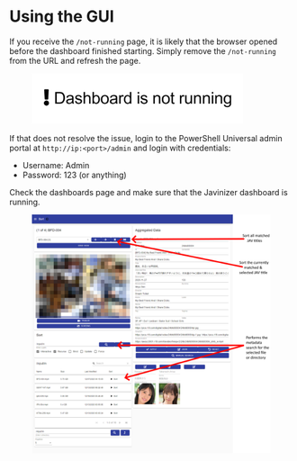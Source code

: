 # Using the GUI

If you receive the `/not-running` page, it is likely that the browser opened before the dashboard finished starting. Simply remove the `/not-running` from the URL and refresh the page.

<figure><img src="../.gitbook/assets/dashboard_notrunning.png" alt="" width="375"><figcaption></figcaption></figure>

If that does not resolve the issue, login to the PowerShell Universal admin portal at `http://ip:<port>/admin` and login with credentials:

* Username: Admin
* Password: 123 (or anything)

Check the dashboards page and make sure that the Javinizer dashboard is running.

<figure><img src="../.gitbook/assets/dashboard_sort.png" alt=""><figcaption></figcaption></figure>
